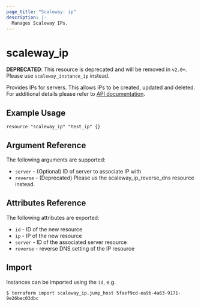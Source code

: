 ```yaml
---
page_title: "Scaleway: ip"
description: |-
  Manages Scaleway IPs.
---
```


# scaleway_ip

**DEPRECATED**: This resource is deprecated and will be removed in `v2.0+`.
Please use `scaleway_instance_ip` instead.

Provides IPs for servers. This allows IPs to be created, updated and deleted.
For additional details please refer to [API documentation](https://developer.scaleway.com/#ips).

## Example Usage

```hcl
resource "scaleway_ip" "test_ip" {}
```

## Argument Reference

The following arguments are supported:

* `server` - (Optional) ID of server to associate IP with
* `reverse` - (Deprecated) Please us the scaleway_ip_reverse_dns resource instead.

## Attributes Reference

The following attributes are exported:

* `id` - ID of the new resource
* `ip` - IP of the new resource
* `server` - ID of the associated server resource
* `reverse` - reverse DNS setting of the IP resource

## Import

Instances can be imported using the `id`, e.g.

```
$ terraform import scaleway_ip.jump_host 5faef9cd-ea9b-4a63-9171-9e26bec03dbc
```
